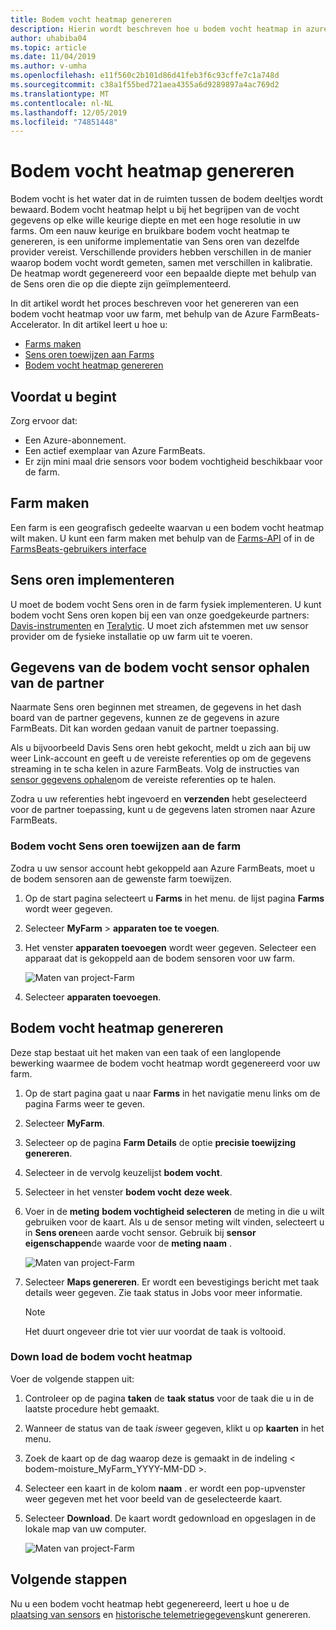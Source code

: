 ```yaml
---
title: Bodem vocht heatmap genereren
description: Hierin wordt beschreven hoe u bodem vocht heatmap in azure FarmBeats genereert
author: uhabiba04
ms.topic: article
ms.date: 11/04/2019
ms.author: v-umha
ms.openlocfilehash: e11f560c2b101d86d41feb3f6c93cffe7c1a748d
ms.sourcegitcommit: c38a1f55bed721aea4355a6d9289897a4ac769d2
ms.translationtype: MT
ms.contentlocale: nl-NL
ms.lasthandoff: 12/05/2019
ms.locfileid: "74851448"
---
```

# <a name="generate-soil-moisture-heatmap"></a>Bodem vocht heatmap genereren

Bodem vocht is het water dat in de ruimten tussen de bodem deeltjes wordt bewaard. Bodem vocht heatmap helpt u bij het begrijpen van de vocht gegevens op elke wille keurige diepte en met een hoge resolutie in uw farms. Om een nauw keurige en bruikbare bodem vocht heatmap te genereren, is een uniforme implementatie van Sens oren van dezelfde provider vereist. Verschillende providers hebben verschillen in de manier waarop bodem vocht wordt gemeten, samen met verschillen in kalibratie. De heatmap wordt gegenereerd voor een bepaalde diepte met behulp van de Sens oren die op die diepte zijn geïmplementeerd.

In dit artikel wordt het proces beschreven voor het genereren van een bodem vocht heatmap voor uw farm, met behulp van de Azure FarmBeats-Accelerator. In dit artikel leert u hoe u:

- [Farms maken](#create-a-farm)
- [Sens oren toewijzen aan Farms](#get-soil-moisture-sensor-data-from-partner)
- [Bodem vocht heatmap genereren](#generate-soil-moisture-heatmap)

## <a name="before-you-begin"></a>Voordat u begint

Zorg ervoor dat:  

- Een Azure-abonnement.
- Een actief exemplaar van Azure FarmBeats.
- Er zijn mini maal drie sensors voor bodem vochtigheid beschikbaar voor de farm.

## <a name="create-a-farm"></a>Farm maken

Een farm is een geografisch gedeelte waarvan u een bodem vocht heatmap wilt maken. U kunt een farm maken met behulp van de [Farms-API](https://aka.ms/FarmBeatsDatahubSwagger) of in de [FarmsBeats-gebruikers interface](manage-farms.md#create-farms)

## <a name="deploy-sensors"></a>Sens oren implementeren

U moet de bodem vocht Sens oren in de farm fysiek implementeren. U kunt bodem vocht Sens oren kopen bij een van onze goedgekeurde partners: [Davis-instrumenten](https://www.davisinstruments.com/product/enviromonitor-gateway/) en [Teralytic](https://teralytic.com/). U moet zich afstemmen met uw sensor provider om de fysieke installatie op uw farm uit te voeren.

## <a name="get-soil-moisture-sensor-data-from-partner"></a>Gegevens van de bodem vocht sensor ophalen van de partner

Naarmate Sens oren beginnen met streamen, de gegevens in het dash board van de partner gegevens, kunnen ze de gegevens in azure FarmBeats. Dit kan worden gedaan vanuit de partner toepassing.

Als u bijvoorbeeld Davis Sens oren hebt gekocht, meldt u zich aan bij uw weer Link-account en geeft u de vereiste referenties op om de gegevens streaming in te scha kelen in azure FarmBeats. Volg de instructies van [sensor gegevens ophalen](get-sensor-data-from-sensor-partner.md#get-sensor-data-from-sensor-partners)om de vereiste referenties op te halen.

Zodra u uw referenties hebt ingevoerd en **verzenden** hebt geselecteerd voor de partner toepassing, kunt u de gegevens laten stromen naar Azure FarmBeats.

### <a name="assign-soil-moisture-sensors-to-the-farm"></a>Bodem vocht Sens oren toewijzen aan de farm

Zodra u uw sensor account hebt gekoppeld aan Azure FarmBeats, moet u de bodem sensoren aan de gewenste farm toewijzen.

1.  Op de start pagina selecteert u **Farms** in het menu. de lijst pagina **Farms** wordt weer gegeven.
2.  Selecteer **MyFarm** > **apparaten toe te voegen**.
3.  Het venster **apparaten toevoegen** wordt weer gegeven. Selecteer een apparaat dat is gekoppeld aan de bodem sensoren voor uw farm.

    ![Maten van project-Farm](./media/get-sensor-data-from-sensor-partner/add-devices-1.png)

4. Selecteer **apparaten toevoegen**.     

## <a name="generate-soil-moisture-heatmap"></a>Bodem vocht heatmap genereren

Deze stap bestaat uit het maken van een taak of een langlopende bewerking waarmee de bodem vocht heatmap wordt gegenereerd voor uw farm.

1.  Op de start pagina gaat u naar **Farms** in het navigatie menu links om de pagina Farms weer te geven.
2.  Selecteer **MyFarm**.
3.  Selecteer op de pagina **Farm Details** de optie **precisie toewijzing genereren**.
4.  Selecteer in de vervolg keuzelijst **bodem vocht**.
5.  Selecteer in het venster **bodem vocht** **deze week**.
6.  Voer in de **meting** **bodem vochtigheid selecteren** de meting in die u wilt gebruiken voor de kaart.
    Als u de sensor meting wilt vinden, selecteert u in **Sens oren**een aarde vocht sensor. Gebruik bij **sensor eigenschappen**de waarde voor de **meting naam** .

    ![Maten van project-Farm](./media/get-sensor-data-from-sensor-partner/soil-moisture-1.png)


7.  Selecteer **Maps genereren**.
    Er wordt een bevestigings bericht met taak details weer gegeven. Zie taak status in Jobs voor meer informatie.

    >[!NOTE]
    > Het duurt ongeveer drie tot vier uur voordat de taak is voltooid.

### <a name="download-the-soil-moisture-heatmap"></a>Down load de bodem vocht heatmap

Voer de volgende stappen uit:

1. Controleer op de pagina **taken** de **taak status** voor de taak die u in de laatste procedure hebt gemaakt.
2. Wanneer de status van de taak *is*weer gegeven, klikt u op **kaarten** in het menu.
3. Zoek de kaart op de dag waarop deze is gemaakt in de indeling < bodem-moisture_MyFarm_YYYY-MM-DD >.
4. Selecteer een kaart in de kolom **naam** . er wordt een pop-upvenster weer gegeven met het voor beeld van de geselecteerde kaart.
5. Selecteer **Download**. De kaart wordt gedownload en opgeslagen in de lokale map van uw computer.

    ![Maten van project-Farm](./media/get-sensor-data-from-sensor-partner/download-soil-moisture-map-1.png)

## <a name="next-steps"></a>Volgende stappen

Nu u een bodem vocht heatmap hebt gegenereerd, leert u hoe u de [plaatsing van sensors](generate-maps.md#sensor-placement-map) en [historische telemetriegegevens](ingest-historical-telemetry-data.md)kunt genereren. 
